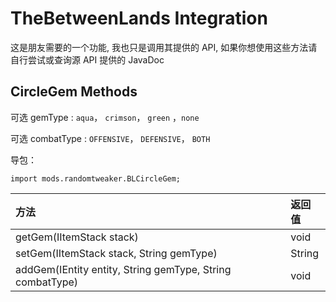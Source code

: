 # TheBetweenLands Integration

这是朋友需要的一个功能, 我也只是调用其提供的 API, 如果你想使用这些方法请自行尝试或查询源 API 提供的 JavaDoc

## CircleGem Methods

可选 gemType : `aqua`， `crimson`， `green` ，`none`

可选 combatType : `OFFENSIVE`， `DEFENSIVE`， `BOTH`

导包：

~~~zenscript
import mods.randomtweaker.BLCircleGem;
~~~

| 方法                                                      | 返回值 |
| :-------------------------------------------------------- | :----- |
| getGem(IItemStack stack)                                  | void   |
| setGem(IItemStack stack, String gemType)                  | String |
| addGem(IEntity entity, String gemType, String combatType) | void   |